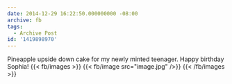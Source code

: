 ```yaml
---
date: 2014-12-29 16:22:50.000000000 -08:00
archive: fb
tags: 
  - Archive Post
id: '1419898970'
---
```


Pineapple upside down cake for my newly minted teenager. Happy birthday Sophia!
{{< fb/images >}}
{{< fb/image src="image.jpg" />}}
{{< /fb/images >}}
